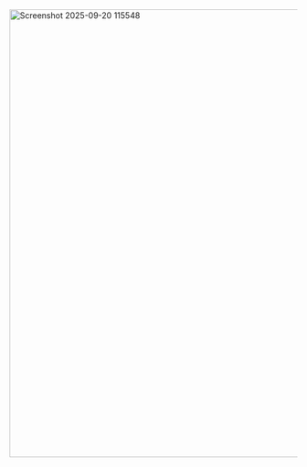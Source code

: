 <img width="1464" height="784" alt="Screenshot 2025-09-20 115548" src="https://github.com/user-attachments/assets/eebadbda-6831-4fa4-905d-2235944f564c" />
